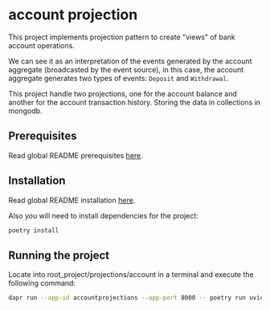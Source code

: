 # account projection #

This project implements projection pattern to create "views" of bank account operations.

We can see it as an interpretation of the events generated by the account aggregate (broadcasted by the event source), in this case, the account aggregate generates two types of events: `Deposit` and `Withdrawal`.

This project handle two projections, one for the account balance and another for the account transaction history. Storing the data in collections in mongodb.

## Prerequisites ##

Read global README prerequisites [here](../../README.md#prerequisites).

## Installation ##

Read global README installation [here](../../README.md#installation).

Also you will need to install dependencies for the project:

```bash
poetry install
```

## Running the project ##

Locate into root_project/projections/account in a terminal and execute the following command:

```bash
dapr run --app-id accountprojections --app-port 8000 -- poetry run uvicorn app.main:app --port 8000
```